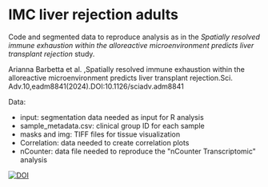 # IMC liver rejection adults

Code and segmented data to reproduce analysis as in the *Spatially resolved immune exhaustion within the alloreactive microenvironment predicts liver transplant rejection* study.

Arianna Barbetta et al. ,Spatially resolved immune exhaustion within the alloreactive microenvironment predicts liver transplant rejection.Sci. Adv.10,eadm8841(2024).DOI:10.1126/sciadv.adm8841

Data:
- input: segmentation data needed as input for R analysis
- sample_metadata.csv: clinical group ID for each sample
- masks and img: TIFF files for tissue visualization
- Correlation: data needed to create correlation plots
- nCounter: data file needed to reproduce the "nCounter Transcriptomic" analysis

<a href="https://zenodo.org/doi/10.5281/zenodo.10552911"><img src="https://zenodo.org/badge/657820352.svg" alt="DOI"></a>
